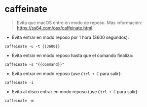 # caffeinate

> Evita que macOS entre en modo de reposo.
> Más información: <https://ss64.com/osx/caffeinate.html>.

- Evita entrar en modo reposo por 1 hora (3600 segundos):

`caffeinate -u -t {{3600}}`

- Evita entrar en modo reposo hasta que el comando finaliza:

`caffeinate -s "{{command}}"`

- Evita entrar en modo reposo (use `Ctrl + C` para salir):

`caffeinate -i`

- Evita al disco entrar en modo reposo (use `Ctrl + C` para salir):

`caffeinate -m`

